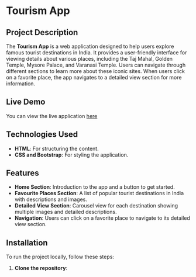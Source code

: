 # Tourism App

## Project Description
The **Tourism App** is a web application designed to help users explore famous tourist destinations in India. It provides a user-friendly interface for viewing details about various places, including the Taj Mahal, Golden Temple, Mysore Palace, and Varanasi Temple. Users can navigate through different sections to learn more about these iconic sites. When users click on a favorite place, the app navigates to a detailed view section for more information.

## Live Demo
You can view the live application [here](https://tourismappin.netlify.app)

## Technologies Used
- **HTML**: For structuring the content.
- **CSS and Bootstrap**: For styling the application.

## Features
- **Home Section**: Introduction to the app and a button to get started.
- **Favourite Places Section**: A list of popular tourist destinations in India with descriptions and images.
- **Detailed View Section**: Carousel view for each destination showing multiple images and detailed descriptions.
- **Navigation**: Users can click on a favorite place to navigate to its detailed view section.

## Installation
To run the project locally, follow these steps:

1. **Clone the repository**:

